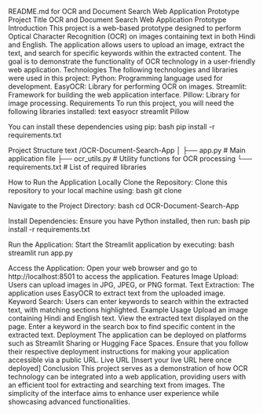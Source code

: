 README.md for OCR and Document Search Web Application Prototype
Project Title
OCR and Document Search Web Application Prototype
Introduction
This project is a web-based prototype designed to perform Optical Character Recognition (OCR) on images containing text in both Hindi and English. The application allows users to upload an image, extract the text, and search for specific keywords within the extracted content. The goal is to demonstrate the functionality of OCR technology in a user-friendly web application.
Technologies
The following technologies and libraries were used in this project:
Python: Programming language used for development.
EasyOCR: Library for performing OCR on images.
Streamlit: Framework for building the web application interface.
Pillow: Library for image processing.
Requirements
To run this project, you will need the following libraries installed:
text
easyocr
streamlit
Pillow

You can install these dependencies using pip:
bash
pip install -r requirements.txt

Project Structure
text
/OCR-Document-Search-App
│
├── app.py              # Main application file
├── ocr_utils.py        # Utility functions for OCR processing
└── requirements.txt     # List of required libraries

How to Run the Application Locally
Clone the Repository:
Clone this repository to your local machine using:
bash
git clone <repository-url>

Navigate to the Project Directory:
bash
cd OCR-Document-Search-App

Install Dependencies:
Ensure you have Python installed, then run:
bash
pip install -r requirements.txt

Run the Application:
Start the Streamlit application by executing:
bash
streamlit run app.py

Access the Application:
Open your web browser and go to http://localhost:8501 to access the application.
Features
Image Upload: Users can upload images in JPG, JPEG, or PNG format.
Text Extraction: The application uses EasyOCR to extract text from the uploaded image.
Keyword Search: Users can enter keywords to search within the extracted text, with matching sections highlighted.
Example Usage
Upload an image containing Hindi and English text.
View the extracted text displayed on the page.
Enter a keyword in the search box to find specific content in the extracted text.
Deployment
The application can be deployed on platforms such as Streamlit Sharing or Hugging Face Spaces. Ensure that you follow their respective deployment instructions for making your application accessible via a public URL.
Live URL
[Insert your live URL here once deployed]
Conclusion
This project serves as a demonstration of how OCR technology can be integrated into a web application, providing users with an efficient tool for extracting and searching text from images. The simplicity of the interface aims to enhance user experience while showcasing advanced functionalities.
